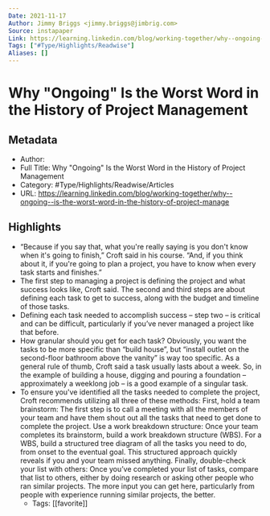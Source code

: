 ```yaml
---
Date: 2021-11-17
Author: Jimmy Briggs <jimmy.briggs@jimbrig.com>
Source: instapaper
Link: https://learning.linkedin.com/blog/working-together/why--ongoing--is-the-worst-word-in-the-history-of-project-manage
Tags: ["#Type/Highlights/Readwise"]
Aliases: []
---
```

# Why "Ongoing" Is the Worst Word in the History of Project Management

## Metadata
- Author: 
- Full Title: Why "Ongoing" Is the Worst Word in the History of Project Management
- Category: #Type/Highlights/Readwise/Articles
- URL: https://learning.linkedin.com/blog/working-together/why--ongoing--is-the-worst-word-in-the-history-of-project-manage

## Highlights
- “Because if you say that, what you're really saying is you don't know when it's going to finish,” Croft said in his course. “And, if you think about it, if you're going to plan a project, you have to know when every task starts and finishes.”
- The first step to managing a project is defining the project and what success looks like, Croft said. The second and third steps are about defining each task to get to success, along with the budget and timeline of those tasks.
- Defining each task needed to accomplish success – step two – is critical and can be difficult, particularly if you’ve never managed a project like that before.
- How granular should you get for each task? Obviously, you want the tasks to be more specific than “build house”, but “install outlet on the second-floor bathroom above the vanity” is way too specific.
  As a general rule of thumb, Croft said a task usually lasts about a week. So, in the example of building a house, digging and pouring a foundation – approximately a weeklong job – is a good example of a singular task.
- To ensure you've identified all the tasks needed to complete the project, Croft recommends utilizing all three of these methods:
  First, hold a team brainstorm: The first step is to call a meeting with all the members of your team and have them shout out all the tasks that need to get done to complete the project.
  Use a work breakdown structure: Once your team completes its brainstorm, build a work breakdown structure (WBS). For a WBS, build a structured tree diagram of all the tasks you need to do, from onset to the eventual goal. This structured approach quickly reveals if you and your team missed anything.
  Finally, double-check your list with others: Once you’ve completed your list of tasks, compare that list to others, either by doing research or asking other people who ran similar projects. The more input you can get here, particularly from people with experience running similar projects, the better.
    - Tags: [[favorite]] 
